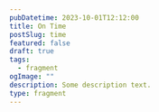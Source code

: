 ```yaml
---
pubDatetime: 2023-10-01T12:12:00
title: On Time
postSlug: time
featured: false
draft: true
tags:
  - fragment
ogImage: ""
description: Some description text.
type: fragment
---
```

